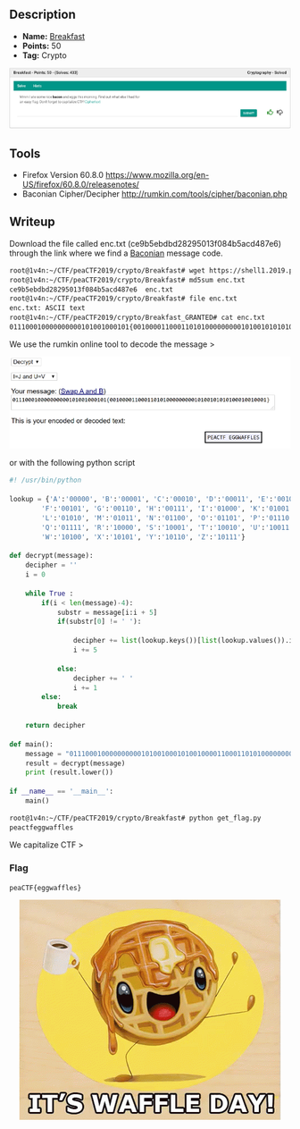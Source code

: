 ## Description
* **Name:** [Breakfast](https://2019.peactf.com/problems)
* **Points:** 50
* **Tag:** Crypto

<p align="center">
<img src="Breakfast_peaCTF2019.png"/>
</p>

## Tools
* Firefox Version 60.8.0 https://www.mozilla.org/en-US/firefox/60.8.0/releasenotes/
* Baconian Cipher/Decipher http://rumkin.com/tools/cipher/baconian.php

## Writeup
Download the file called enc.txt (ce9b5ebdbd28295013f084b5acd487e6) through the link where we find a [Baconian](http://rumkin.com/tools/cipher/baconian.php) message code.

```bash
root@1v4n:~/CTF/peaCTF2019/crypto/Breakfast# wget https://shell1.2019.peactf.com/static/fa2ff378dd2e1361fcf19cdf92e5d6f0/enc.txt
root@1v4n:~/CTF/peaCTF2019/crypto/Breakfast# md5sum enc.txt
ce9b5ebdbd28295013f084b5acd487e6  enc.txt
root@1v4n:~/CTF/peaCTF2019/crypto/Breakfast# file enc.txt
enc.txt: ASCII text
root@1v4n:~/CTF/peaCTF2019/crypto/Breakfast_GRANTED# cat enc.txt
011100010000000000101001000101{00100001100011010100000000010100101010100010010001
```
We use the rumkin online tool to decode the message >
<p align="center">
<img src="Breakfast_decode_peaCTF2019.png"/>
</p>

or with the following python script

```python
#! /usr/bin/python

lookup = {'A':'00000', 'B':'00001', 'C':'00010', 'D':'00011', 'E':'00100',
		'F':'00101', 'G':'00110', 'H':'00111', 'I':'01000', 'K':'01001',
		'L':'01010', 'M':'01011', 'N':'01100', 'O':'01101', 'P':'01110',
		'Q':'01111', 'R':'10000', 'S':'10001', 'T':'10010', 'U':'10011',
		'W':'10100', 'X':'10101', 'Y':'10110', 'Z':'10111'}

def decrypt(message):
	decipher = ''
	i = 0

	while True :
		if(i < len(message)-4):
			substr = message[i:i + 5]
			if(substr[0] != ' '):

				decipher += list(lookup.keys())[list(lookup.values()).index(substr)]
				i += 5

			else:
				decipher += ' '
				i += 1
		else:
			break

	return decipher

def main():
	message = "01110001000000000010100100010100100001100011010100000000010100101010100010010001"
	result = decrypt(message)
	print (result.lower())

if __name__ == '__main__':
	main()
```
```bash
root@1v4n:~/CTF/peaCTF2019/crypto/Breakfast# python get_flag.py
peactfeggwaffles
```
We capitalize CTF >

### Flag

`peaCTF{eggwaffles}`

<p align="center">
<img src="Breakfast_waffles.gif"/>
</p>
